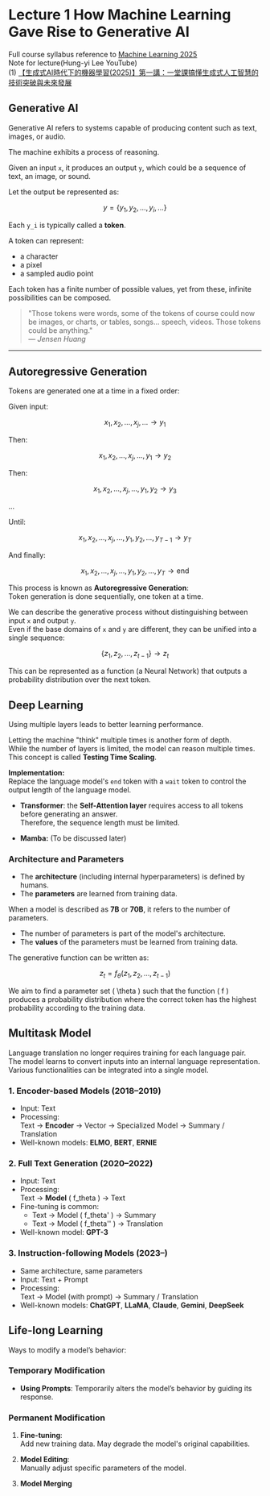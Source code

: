 # Lecture 1 How Machine Learning Gave Rise to Generative AI

Full course syllabus reference to [Machine Learning 2025](https://course.ntu.edu.tw/courses/113-2/41735)  
Note for lecture(Hung-yi Lee YouTube)  
(1) [【生成式AI時代下的機器學習(2025)】第一講：一堂課搞懂生成式人工智慧的技術突破與未來發展](https://www.youtube.com/watch?v=QLiKmca4kzI&list=PLJV_el3uVTsNZEFAdQsDeOdzAaHTca2Gi)  


## Generative AI

Generative AI refers to systems capable of producing content such as text, images, or audio.

The machine exhibits a process of reasoning.

Given an input `x`, it produces an output `y`, which could be a sequence of text, an image, or sound.

Let the output be represented as:

$$
y = \{y_1, y_2, \ldots, y_i, \ldots\}
$$

Each `y_i` is typically called a **token**.

A token can represent:
- a character
- a pixel
- a sampled audio point

Each token has a finite number of possible values, yet from these, infinite possibilities can be composed.

> "Those tokens were words, some of the tokens of course could now be images, or charts, or tables, songs... speech, videos. Those tokens could be anything."  
> — *Jensen Huang*

---

## Autoregressive Generation

Tokens are generated one at a time in a fixed order:

Given input:

$$
x_1, x_2, \ldots, x_j, \ldots \rightarrow y_1
$$


Then:

$$
x_1, x_2, \ldots, x_j, \ldots, y_1 \rightarrow y_2
$$

Then:

$$
x_1, x_2, \ldots, x_j, \ldots, y_1, y_2 \rightarrow y_3
$$

...

Until:

$$
x_1, x_2, \ldots, x_j, \ldots, y_1, y_2, \ldots, y_{T-1} \rightarrow y_T
$$

And finally:

$$
x_1, x_2, \ldots, x_j, \ldots, y_1, y_2, \ldots, y_T \rightarrow \text{end}
$$

This process is known as **Autoregressive Generation**:  
Token generation is done sequentially, one token at a time.


We can describe the generative process without distinguishing between input `x` and output `y`.  
Even if the base domains of `x` and `y` are different, they can be unified into a single sequence:

$$
\{z_1, z_2, \ldots, z_{t-1}\} \rightarrow z_t
$$

This can be represented as a function (a Neural Network) that outputs a probability distribution over the next token.


## Deep Learning

Using multiple layers leads to better learning performance.

Letting the machine "think" multiple times is another form of depth.  
While the number of layers is limited, the model can reason multiple times.  
This concept is called **Testing Time Scaling**.

**Implementation:**  
Replace the language model's `end` token with a `wait` token to control the output length of the language model.


- **Transformer**: the **Self-Attention layer** requires access to all tokens before generating an answer.  
  Therefore, the sequence length must be limited.

- **Mamba:** (To be discussed later)


### Architecture and Parameters

- The **architecture** (including internal hyperparameters) is defined by humans.
- The **parameters** are learned from training data.

When a model is described as **7B** or **70B**, it refers to the number of parameters.

- The number of parameters is part of the model's architecture.
- The **values** of the parameters must be learned from training data.

The generative function can be written as:

$$
z_t = f_\theta(z_1, z_2, \ldots, z_{t-1})
$$

We aim to find a parameter set \( \theta \) such that the function \( f \) produces a probability distribution where the correct token has the highest probability according to the training data.

## Multitask Model

Language translation no longer requires training for each language pair.  
The model learns to convert inputs into an internal language representation.  
Various functionalities can be integrated into a single model.

### 1. Encoder-based Models (2018–2019)

- Input: Text  
- Processing:  
  Text → **Encoder** → Vector → Specialized Model → Summary / Translation  
- Well-known models: **ELMO**, **BERT**, **ERNIE**


### 2. Full Text Generation (2020–2022)

- Input: Text  
- Processing:  
  Text → **Model** \( f_theta \) → Text  
- Fine-tuning is common:
  - Text → Model \( f_theta' \) → Summary  
  - Text → Model \( f_theta'' \) → Translation  
- Well-known model: **GPT-3**


### 3. Instruction-following Models (2023–)

- Same architecture, same parameters  
- Input: Text + Prompt  
- Processing:  
  Text → Model (with prompt) → Summary / Translation  
- Well-known models: **ChatGPT**, **LLaMA**, **Claude**, **Gemini**, **DeepSeek**


## Life-long Learning

Ways to modify a model’s behavior:

### Temporary Modification
- **Using Prompts**: Temporarily alters the model’s behavior by guiding its response.

### Permanent Modification
1. **Fine-tuning**:  
   Add new training data. May degrade the model's original capabilities.

2. **Model Editing**:  
   Manually adjust specific parameters of the model.

3. **Model Merging**

